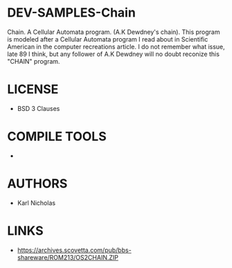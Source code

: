 # DEV-SAMPLES-Chain
Chain.  A Cellular Automata program.  (A.K Dewdney's chain). This program is modeled after a Cellular Automata program I read about in Scientific American in the computer recreations article. I do not remember what issue, late 89 I think, but any follower of A.K Dewdney will no doubt reconize this "CHAIN" program.

LICENSE
===============
* BSD 3 Clauses

COMPILE TOOLS
===============
* 
 
AUTHORS
===============
* Karl Nicholas

LINKS
===============
* https://archives.scovetta.com/pub/bbs-shareware/ROM213/OS2CHAIN.ZIP
